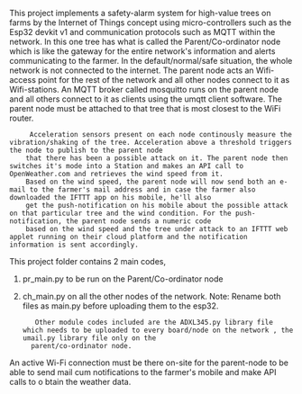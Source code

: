 This project implements a safety-alarm system for high-value trees on farms by the Internet of Things concept using micro-controllers such as the Esp32 devkit v1 and communication protocols
 such as MQTT within the network. In this one tree has what is called the Parent/Co-ordinator node which is like the gateway for the entire network's information and alerts communicating 
to the farmer. 
         In the default/normal/safe situation, the whole network is not connected to the internet. The parent node acts an Wifi-access point for the rest of the network and all other 
         nodes connect to it as Wifi-stations. An MQTT broker called mosquitto runs on the parent node and all others connect to it as clients using the umqtt client software. 
         The parent node must be attached to that tree that is most closest to the WiFi router.

         Acceleration sensors present on each node continously measure the vibration/shaking of the tree. Acceleration above a threshold triggers the node to publish to the parent node 
        that there has been a possible attack on it. The parent node then switches it's mode into a Station and makes an API call to OpenWeather.com and retrieves the wind speed from it. 
        Based on the wind speed, the parent node will now send both an e-mail to the farmer's mail address and in case the farmer also downloaded the IFTTT app on his mobile, he'll also 
        get the push-notification on his mobile about the possible attack on that particular tree and the wind condition. For the push-notification, the parent node sends a numeric code 
        based on the wind speed and the tree under attack to an IFTTT web applet running on their cloud platform and the notification information is sent accordingly.

This project folder contains 2 main codes, 
1) pr_main.py to be run on the Parent/Co-ordinator node 
2) ch_main.py on all the other nodes of the network.
Note: Rename both files as main.py before uploading them to the esp32.

          Other module codes included are the ADXL345.py library file which needs to be uploaded to every board/node on the network , the umail.py library file only on the 
         parent/co-ordinator node.
An active Wi-Fi connection must be there on-site for the parent-node to be able to send mail cum notifications to the farmer's mobile and make API calls to o btain the weather data. 